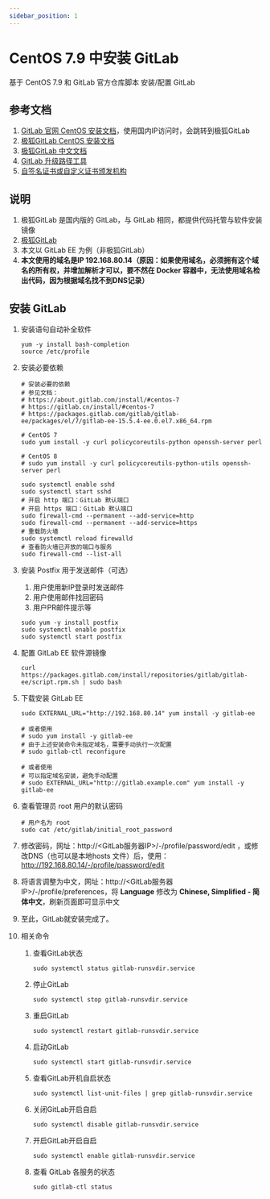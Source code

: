 ```yaml
---
sidebar_position: 1
---
```


# CentOS 7.9 中安装 GitLab

基于 CentOS 7.9 和 GitLab 官方仓库脚本 安装/配置 GitLab

## 参考文档

1. [GitLab 官网 CentOS 安装文档](https://about.gitlab.com/install/#centos-7)，使用国内IP访问时，会跳转到极狐GitLab
2. [极狐GitLab CentOS 安装文档](https://gitlab.cn/install/#centos-7)
3. [极狐GitLab 中文文档](https://docs.gitlab.cn)
4. [GitLab 升级路径工具](https://gitlab-com.gitlab.io/support/toolbox/upgrade-path/)
5. [自签名证书或自定义证书颁发机构](https://docs.gitlab.cn/runner/configuration/tls-self-signed.html)

## 说明

1. 极狐GitLab 是国内版的 GitLab，与 GitLab 相同，都提供代码托管与软件安装镜像
2. [极狐GitLab](https://jihulab.com)
3. 本文以 GitLab EE 为例（非极狐GitLab）
4. **本文使用的域名是IP 192.168.80.14（原因：如果使用域名，必须拥有这个域名的所有权，并增加解析才可以，要不然在 Docker
   容器中，无法使用域名检出代码，因为根据域名找不到DNS记录）**

## 安装 GitLab

1. 安装语句自动补全软件

   ```shell
   yum -y install bash-completion
   source /etc/profile
   ```

2. 安装必要依赖

   ```shell
   # 安装必要的依赖
   # 参见文档：
   # https://about.gitlab.com/install/#centos-7
   # https://gitlab.cn/install/#centos-7
   # https://packages.gitlab.com/gitlab/gitlab-ee/packages/el/7/gitlab-ee-15.5.4-ee.0.el7.x86_64.rpm
   
   # CentOS 7
   sudo yum install -y curl policycoreutils-python openssh-server perl 
   
   # CentOS 8
   # sudo yum install -y curl policycoreutils-python-utils openssh-server perl
   
   sudo systemctl enable sshd 
   sudo systemctl start sshd 
   # 开启 http 端口：GitLab 默认端口
   # 开启 https 端口：GitLab 默认端口
   sudo firewall-cmd --permanent --add-service=http 
   sudo firewall-cmd --permanent --add-service=https 
   # 重载防火墙
   sudo systemctl reload firewalld
   # 查看防火墙已开放的端口与服务
   sudo firewall-cmd --list-all
   ```

3. 安装 Postfix 用于发送邮件（可选）
    1. 用户使用新IP登录时发送邮件
    2. 用户使用邮件找回密码
    3. 用户PR邮件提示等

   ```shell
   sudo yum -y install postfix
   sudo systemctl enable postfix
   sudo systemctl start postfix
   ```

4. 配置 GitLab EE 软件源镜像

   ```shell
   curl https://packages.gitlab.com/install/repositories/gitlab/gitlab-ee/script.rpm.sh | sudo bash
   ```

5. 下载安装 GitLab EE

   ```shell
   sudo EXTERNAL_URL="http://192.168.80.14" yum install -y gitlab-ee
   
   # 或者使用
   # sudo yum install -y gitlab-ee
   # 由于上述安装命令未指定域名，需要手动执行一次配置
   # sudo gitlab-ctl reconfigure
   
   # 或者使用
   # 可以指定域名安装，避免手动配置
   # sudo EXTERNAL_URL="http://gitlab.example.com" yum install -y gitlab-ee
   ```

6. 查看管理员 root 用户的默认密码

   ```shell
   # 用户名为 root
   sudo cat /etc/gitlab/initial_root_password
   ```

7. 修改密码，网址：http://<GitLab服务器IP>/-/profile/password/edit ，或修改DNS（也可以是本地hosts
   文件）后，使用： http://192.168.80.14/-/profile/password/edit
8. 将语言调整为中文，网址：http://<GitLab服务器IP>/-/profile/preferences，将 **Language** 修改为 **Chinese, Simplified -
   简体中文**，刷新页面即可显示中文
9. 至此，GitLab就安装完成了。
10. 相关命令
    1. 查看GitLab状态
        ```shell
        sudo systemctl status gitlab-runsvdir.service
        ```

    2. 停止GitLab

        ```shell
        sudo systemctl stop gitlab-runsvdir.service
        ```

    3. 重启GitLab

        ```shell
        sudo systemctl restart gitlab-runsvdir.service
        ```

    4. 启动GitLab

        ```shell
        sudo systemctl start gitlab-runsvdir.service
        ```

    5. 查看GitLab开机自启状态

        ```shell
        sudo systemctl list-unit-files | grep gitlab-runsvdir.service
        ```

    6. 关闭GitLab开启自启

        ```shell
        sudo systemctl disable gitlab-runsvdir.service
        ```

    7. 开启GitLab开启自启

        ```shell
        sudo systemctl enable gitlab-runsvdir.service
        ```

    8. 查看 GitLab 各服务的状态

        ```shell
        sudo gitlab-ctl status
        ```
